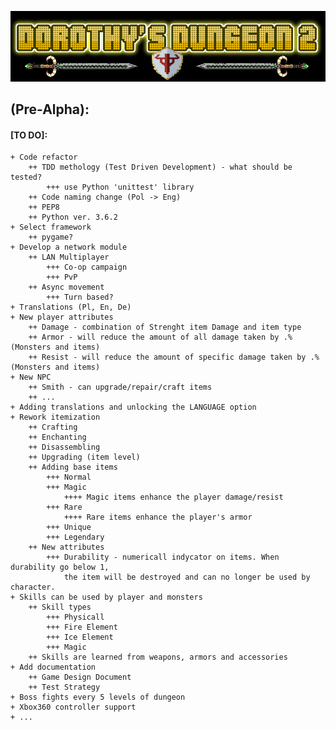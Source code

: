 
![Logo](https://github.com/zutmkr/Studia/blob/master/praca_mag/static/coollogo_com-7011398.png)


## (Pre-Alpha):
####    [TO DO]:
    + Code refactor
        ++ TDD methology (Test Driven Development) - what should be tested?
            +++ use Python 'unittest' library
        ++ Code naming change (Pol -> Eng)
        ++ PEP8
        ++ Python ver. 3.6.2
    + Select framework
        ++ pygame?
    + Develop a network module
        ++ LAN Multiplayer
            +++ Co-op campaign
            +++ PvP
        ++ Async movement
            +++ Turn based?
    + Translations (Pl, En, De) 
    + New player attributes
        ++ Damage - combination of Strenght item Damage and item type
        ++ Armor - will reduce the amount of all damage taken by .% (Monsters and items)
        ++ Resist - will reduce the amount of specific damage taken by .% (Monsters and items)
    + New NPC
        ++ Smith - can upgrade/repair/craft items
        ++ ...
    + Adding translations and unlocking the LANGUAGE option 
    + Rework itemization
        ++ Crafting
        ++ Enchanting
        ++ Disassembling
        ++ Upgrading (item level)
        ++ Adding base items
            +++ Normal
            +++ Magic
                ++++ Magic items enhance the player damage/resist
            +++ Rare
                ++++ Rare items enhance the player's armor 
            +++ Unique
            +++ Legendary
        ++ New attributes
            +++ Durability - numericall indycator on items. When durability go below 1,
                the item will be destroyed and can no longer be used by character.
    + Skills can be used by player and monsters
        ++ Skill types
            +++ Physicall
            +++ Fire Element
            +++ Ice Element
            +++ Magic
        ++ Skills are learned from weapons, armors and accessories
    + Add documentation
        ++ Game Design Document
        ++ Test Strategy
    + Boss fights every 5 levels of dungeon
    + Xbox360 controller support
    + ...
